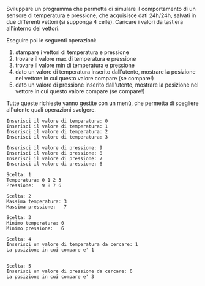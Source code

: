 Sviluppare un programma che permetta di simulare il comportamento di un sensore di temperatura e pressione, che acquisisce dati 24h/24h, salvati in due differenti vettori (si supponga 4 celle). Caricare i valori da tastiera all'interno dei vettori.

Eseguire poi le seguenti operazioni:

1. stampare i vettori di temperatura e pressione
2. trovare il valore max di temperatura e pressione
3. trovare il valore min di temperatura e pressione
4. dato un valore di temperatura inserito dall'utente, mostrare la posizione nel vettore in cui questo valore compare (se compare!)
5. dato un valore di pressione inserito dall'utente, mostrare la posizione nel vettore in cui questo valore compare (se compare!)

Tutte queste richieste vanno gestite con un menù, che permetta di scegliere all'utente quali operazioni svolgere. 

```plaintext
Inserisci il valore di temperatura: 0
Inserisci il valore di temperatura: 1
Inserisci il valore di temperatura: 2
Inserisci il valore di temperatura: 3

Inserisci il valore di pressione: 9
Inserisci il valore di pressione: 8
Inserisci il valore di pressione: 7
Inserisci il valore di pressione: 6

Scelta: 1
Temperatura: 0 1 2 3 
Pressione:   9 8 7 6 

Scelta: 2
Massima temperatura: 3
Massima pressione:   7

Scelta: 3
Minimo temperatura: 0
Minimo pressione:   6

Scelta: 4
Inserisci un valore di temperatura da cercare: 1
La posizione in cui compare e' 1


Scelta: 5
Inserisci un valore di pressione da cercare: 6
La posizione in cui compare e' 3
```